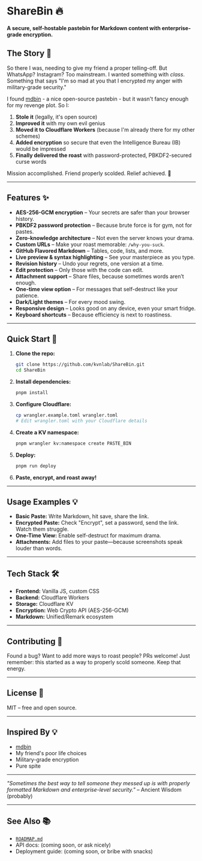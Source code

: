 # ShareBin 🔥

**A secure, self-hostable pastebin for Markdown content with enterprise-grade encryption.**

## The Story 📖

So there I was, needing to give my friend a proper telling-off. But WhatsApp? Instagram? Too mainstream. I wanted something with *class*. Something that says "I'm so mad at you that I encrypted my anger with military-grade security."

I found [mdbin](https://github.com/kevinfiol/mdbin) - a nice open-source pastebin - but it wasn't fancy enough for my revenge plot. So I:

1. **Stole it** (legally, it's open source)
2. **Improved it** with my own evil genius
3. **Moved it to Cloudflare Workers** (because I'm already there for my other schemes)
4. **Added encryption** so secure that even the Intelligence Bureau (IB) would be impressed
5. **Finally delivered the roast** with password-protected, PBKDF2-secured curse words

Mission accomplished. Friend properly scolded. Relief achieved. 🎯

---

## Features ✨

- **AES-256-GCM encryption** – Your secrets are safer than your browser history.
- **PBKDF2 password protection** – Because brute force is for gym, not for pastes.
- **Zero-knowledge architecture** – Not even the server knows your drama.
- **Custom URLs** – Make your roast memorable: `/why-you-suck`.
- **GitHub Flavored Markdown** – Tables, code, lists, and more.
- **Live preview & syntax highlighting** – See your masterpiece as you type.
- **Revision history** – Undo your regrets, one version at a time.
- **Edit protection** – Only those with the code can edit.
- **Attachment support** – Share files, because sometimes words aren’t enough.
- **One-time view option** – For messages that self-destruct like your patience.
- **Dark/Light themes** – For every mood swing.
- **Responsive design** – Looks good on any device, even your smart fridge.
- **Keyboard shortcuts** – Because efficiency is next to roastiness.

---

## Quick Start 🚀

1. **Clone the repo:**
   ```bash
   git clone https://github.com/kvnlab/ShareBin.git
   cd ShareBin
   ```

2. **Install dependencies:**
   ```bash
   pnpm install
   ```

3. **Configure Cloudflare:**
   ```bash
   cp wrangler.example.toml wrangler.toml
   # Edit wrangler.toml with your Cloudflare details
   ```

4. **Create a KV namespace:**
   ```bash
   pnpm wrangler kv:namespace create PASTE_BIN
   ```

5. **Deploy:**
   ```bash
   pnpm run deploy
   ```

6. **Paste, encrypt, and roast away!**

---

## Usage Examples 💡

- **Basic Paste:** Write Markdown, hit save, share the link.
- **Encrypted Paste:** Check "Encrypt", set a password, send the link. Watch them struggle.
- **One-Time View:** Enable self-destruct for maximum drama.
- **Attachments:** Add files to your paste—because screenshots speak louder than words.

---

## Tech Stack 🛠️

- **Frontend:** Vanilla JS, custom CSS
- **Backend:** Cloudflare Workers
- **Storage:** Cloudflare KV
- **Encryption:** Web Crypto API (AES-256-GCM)
- **Markdown:** Unified/Remark ecosystem

---

## Contributing 🤝

Found a bug? Want to add more ways to roast people? PRs welcome! Just remember: this started as a way to properly scold someone. Keep that energy.

---

## License 📄

MIT – free and open source.

---

## Inspired By 💡

- [mdbin](https://github.com/kevinfiol/mdbin)
- My friend's poor life choices
- Military-grade encryption
- Pure spite

---

*"Sometimes the best way to tell someone they messed up is with properly formatted Markdown and enterprise-level security."* – Ancient Wisdom (probably)

---

## See Also 📚

- [`ROADMAP.md`](./ROADMAP.md)
- API docs: (coming soon, or ask nicely)
- Deployment guide: (coming soon, or bribe with snacks)
